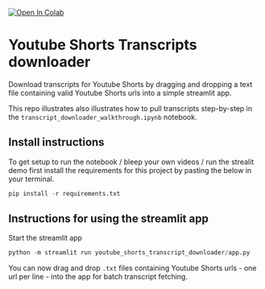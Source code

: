 <a href="https://colab.research.google.com/github/jermwatt/youtube_transcript_downloader/blob/main/transcript_downloader_walkthrough.ipynb" target="_parent"><img src="https://colab.research.google.com/assets/colab-badge.svg" alt="Open In Colab"/></a>

# Youtube Shorts Transcripts downloader

Download transcripts for Youtube Shorts by dragging and dropping a text file containing valid Youtube Shorts urls into a simple streamlit app.

This repo illustrates also illustrates how to pull transcripts step-by-step in the `transcript_downloader_walkthrough.ipynb` notebook.

## Install instructions

To get setup to run the notebook / bleep your own videos / run the strealit demo first install the requirements for this project by pasting the below in your terminal.

```python
pip install -r requirements.txt
```


## Instructions for using the streamlit app

Start the streamlit app

```python
python -m streamlit run youtube_shorts_transcript_downloader/app.py
```

You can now drag and drop `.txt` files containing Youtube Shorts urls - one url per line - into the app for batch transcript fetching.